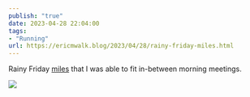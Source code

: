 ```yaml
---
publish: "true"
date: 2023-04-28 22:04:00
tags:
- "Running"
url: https://ericmwalk.blog/2023/04/28/rainy-friday-miles.html
---
```

Rainy Friday [miles](http://www.strava.com/activities/8972794223) that I was able to fit in-between morning meetings.

![](https://ericmwalk.blog/uploads/2023/9866d0ad84.jpg)